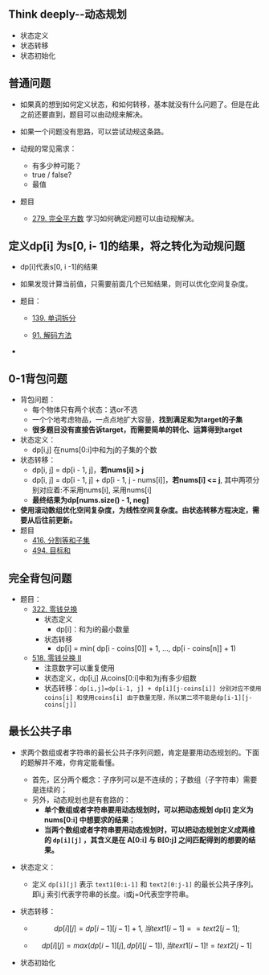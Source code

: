 ## Think deeply--动态规划

- 状态定义
- 状态转移
- 状态初始化

## 普通问题

- 如果真的想到如何定义状态，和如何转移，基本就没有什么问题了。但是在此之前还要直到，题目可以由动规来解决。
- 如果一个问题没有思路，可以尝试动规这条路。
- 动规的常见需求： 
  - 有多少种可能？
  - true / false?
  - 最值
  
- 题目
  - [279. 完全平方数](https://leetcode-cn.com/problems/perfect-squares/)  学习如何确定问题可以由动规解决。

## 定义dp[i] 为s[0, i- 1]的结果，将之转化为动规问题

- dp[i]代表s[0, i -1]的结果

- 如果发现计算当前值，只需要前面几个已知结果，则可以优化空间复杂度。

- 题目：

  - [139. 单词拆分](https://leetcode-cn.com/problems/word-break/)

  - [91. 解码方法](https://leetcode-cn.com/problems/decode-ways/)


- 


## 0-1背包问题

- 背包问题：
  - 每个物体只有两个状态：选or不选
  - 一个个地考虑物品，一点点地扩大容量，**找到满足和为target的子集**
  - **很多题目没有直接告诉target，而需要简单的转化、运算得到target**
- 状态定义：
  - dp[i,j] 在nums[0:i]中和为j的子集的个数
- 状态转移：
  - dp[i, j] =  dp[i - 1, j]，**若nums[i] > j** 
  - dp[i, j] =  dp[i - 1, j] + dp[i - 1, j - nums[i]]，**若nums[i] <= j**, 其中两项分别对应着:不采用nums[i], 采用nums[i]
  - **最终结果为dp[nums.size() - 1, neg]**
- **使用滚动数组优化空间复杂度，为线性空间复杂度。由状态转移方程决定，需要从后往前更新。**
- 题目
  - [416. 分割等和子集](https://leetcode-cn.com/problems/partition-equal-subset-sum/)
  - [494. 目标和](https://leetcode-cn.com/problems/target-sum/)

## 完全背包问题

- 题目：
  - [322. 零钱兑换](https://leetcode-cn.com/problems/coin-change/)
    - 状态定义
      - dp[i]：和为i的最小数量
    - 状态转移
      - dp[i] = min( dp[i - coins[0]]  + 1, ..., dp[i - coins[n]] + 1)
  - [518. 零钱兑换 II](https://leetcode-cn.com/problems/coin-change-2/)
    - 注意数字可以重复使用
    - 状态定义，dp[i,j] 从coins[0:i]中和为j有多少组数
    - 状态转移：`dp[i,j]=dp[i-1, j] + dp[i][j-coins[i]] 分别对应不使用coins[i] 和使用coins[i] 由于数量无限，所以第二项不能是dp[i-1][j-coins[j]]`


## 最长公共子串

- 求两个数组或者字符串的最长公共子序列问题，肯定是要用动态规划的。下面的题解并不难，你肯定能看懂。

  - 首先，区分两个概念：子序列可以是不连续的；子数组（子字符串）需要是连续的；
  - 另外，动态规划也是有套路的：
    - **单个数组或者字符串要用动态规划时，可以把动态规划 dp[i] 定义为 nums[0:i] 中想要求的结果**；
    - **当两个数组或者字符串要用动态规划时，可以把动态规划定义成两维的 `dp[i][j]` ，其含义是在 A[0:i] 与 B[0:j] 之间匹配得到的想要的结果。**

- 状态定义：

  - 定义 `dp[i][j]` 表示 `text1[0:i-1]` 和 `text2[0:j-1]` 的最长公共子序列。即i,j 索引代表字符串的长度。i或j=0代表空字符串。

- 状态转移：

  - $$
    dp[i][j]=dp[i−1][j−1]+1, 当 text1[i - 1] == text2[j - 1];
    $$

  - $$
    dp[i][j] = max(dp[i - 1][j], dp[i][j - 1]), 当 text1[i - 1] != text2[j - 1]
    $$

- 状态初始化
